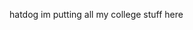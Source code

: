 hatdog
im putting all my college stuff here 
<!---
KirbySquared/KirbySquared is a ✨ special ✨ repository because its `README.md` (this file) appears on your GitHub profile.
You can click the Preview link to take a look at your changes.
--->

